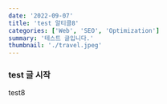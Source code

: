 ```yaml
---
date: '2022-09-07'
title: 'test 알티클8'
categories: ['Web', 'SEO', 'Optimization']
summary: '테스트 글입니다.'
thumbnail: './travel.jpeg'
---
```


### test 글 시작

test8

